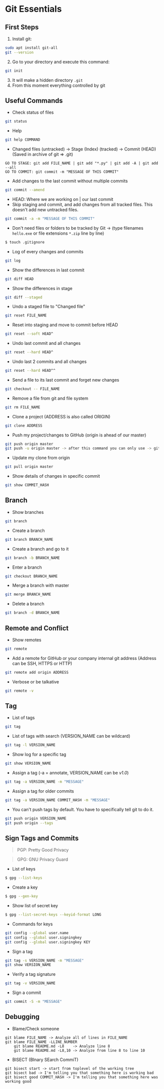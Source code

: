 # **Git Essentials**

## First Steps

1. Install git:
```bash
sudo apt install git-all
git --version
```
2. Go to your directory and execute this command:
```bash
git init
```
3. It will make a hidden directory `.git`
4. From this moment everything controlled by git

## Useful Commands

- Check status of files
```bash
git status
```
- Help
```bash
git help COMMAND
```
- Changed files (untracked) -> Stage (Index) (tracked) -> Commit (HEAD) (Saved in archive of git => .git)
```
GO TO STAGE: git add FILE_NAME | git add "*.py" | git add -A | git add --all
GO TO COMMIT: git commit -m "MESSAGE OF THIS COMMIT"
```
- Add changes to the last commit without multiple commits
```bash
git commit --amend
```
- HEAD: Where we are working on | our last commit
- Skip staging and commit, and add changes from all tracked files. This doesn't add new untracked files.
```bash
git commit -a -m "MESSAGE OF THIS COMMIT"
```
- Don't need files or folders to be tracked by Git -> (type filenames `hello.exe` or file extensions `*.zip` line by line)
```bash
$ touch .gitignore
```
- Log of every changes and commits
```bash
git log
```
- Show the differences in last commit
```bash
git diff HEAD
```
- Show the differences in stage
```bash
git diff --staged
```
- Undo a staged file to "Changed file"
```bash
git reset FILE_NAME
```
- Reset into staging and move to commit before HEAD
```bash
git reset --soft HEAD^
```
- Undo last commit and all changes
```bash
git reset --hard HEAD^
```
- Undo last 2 commits and all changes
```bash
git reset --hard HEAD^^
```
- Send a file to its last commit and forget new changes
```bash
git checkout -- FILE_NAME
```
- Remove a file from git and file system
```bash
git rm FILE_NAME
```
- Clone a project (ADDRESS is also called ORIGIN)
```bash
git clone ADDRESS
```
- Push my project/changes to GitHub (origin is ahead of our master)
```bash
git push origin master
git push -u origin master -> after this command you can only use -> git push
```
- Update my clone from origin
```bash
git pull origin master
```
- Show details of changes in specific commit
```bash
git show COMMIT_HASH
```

## Branch

- Show branches
```bash
git branch
```
- Create a branch
```bash
git branch BRANCH_NAME
```
- Create a branch and go to it
```bash
git branch -b BRANCH_NAME
```
- Enter a branch
```bash
git checkout BRANCH_NAME
```
- Merge a branch with master
```bash
git merge BRANCH_NAME
```
- Delete a branch
```bash
git branch -d BRANCH_NAME
```

## Remote and Conflict

- Show remotes
```bash
git remote
```
- Add a remote for GitHub or your company internal git address (Address can be SSH, HTTPS or HTTP)
```bash
git remote add origin ADDRESS
```
- Verbose or be talkative
```bash
git remote -v
```

## Tag

- List of tags
```bash
git tag
```
- List of tags with search (VERSION_NAME can be wildcard)
```bash
git tag -l VERSION_NAME
```
- Show log for a specific tag
```bash
git show VERSION_NAME
```
- Assign a tag (-a = annotate, VERSION_NAME can be _v1.0_)
```bash
git tag -a VERSION_NAME -m "MESSAGE"
```
- Assign a tag for older commits
```bash
git tag -a VERSION_NAME COMMIT_HASH -m "MESSAGE"
```
- You can't push tags by default. You have to specifically tell git to do it.
```bash
git push origin VERSION_NAME
git push origin --tags
```

## Sign Tags and Commits

> PGP: Pretty Good Privacy

> GPG: GNU Privacy Guard

- List of keys
```bash
$ gpg --list-keys
```
- Create a key
```bash
$ gpg --gen-key
```
- Show list of secret key
```bash
$ gpg --list-secret-keys --keyid-format LONG
```
- Commands for keys
```bash
git config --global user.name
git config --global user.signingkey
git config --global user.signingkey KEY
```
- Sign a tag
```bash
git tag -s VERSION_NAME -m "MESSAGE"
git show VERSION_NAME
```
- Verify a tag signature
```bash
git tag -v VERSION_NAME
```
- Sign a commit
```bash
git commit -S -m "MESSAGE"
```

## Debugging

- Blame/Check someone
```
git blame FILE_NAME -> Analyze all of lines in FILE_NAME
git blame FILE_NAME -LLINE_NUMBER
    git blame README.md -L8    -> Analyze line 8
    git blame README.md -L8,10 -> Analyze from line 8 to line 10
```
- BISECT (BInary SEarch CommiT)
```
git bisect start -> start from toplevel of the working tree
git bisect bad -> I'm telling you that something here is working bad
git bisect good COMMIT_HASH -> I'm telling you that something here was working good
```
